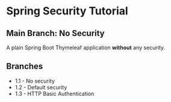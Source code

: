 # Spring Security Tutorial

## Main Branch: No Security

A plain Spring Boot Thymeleaf application **without** any security.

## Branches

- 1.1 - No security
- 1.2 - Default security
- 1.3 - HTTP Basic Authentication
